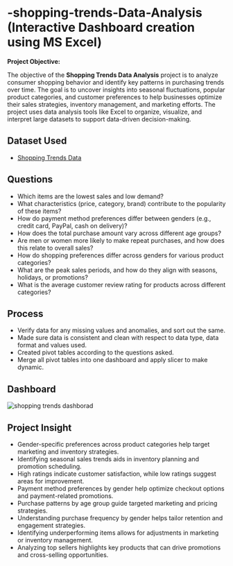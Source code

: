  # -shopping-trends-Data-Analysis (Interactive Dashboard creation using MS Excel)
**Project Objective:**

The objective of the **Shopping Trends Data Analysis** project is to analyze consumer shopping behavior and identify key patterns in purchasing trends over time. The goal is to uncover insights into seasonal fluctuations, popular product categories, and customer preferences to help businesses optimize their sales strategies, inventory management, and marketing efforts. The project uses data analysis tools like Excel to organize, visualize, and interpret large datasets to support data-driven decision-making.
## Dataset Used
- <a href="https://github.com/TanmayGondake/-shopping-trends-project/blob/main/shopping%20trends%20project.xlsx">Shopping Trends Data</a>

## **Questions**

   - Which items are the lowest sales and low demand?
   - What characteristics (price, category, brand) contribute to the popularity of these items?
   - How do payment method preferences differ between genders (e.g., credit card, PayPal, cash on delivery)?
   - How does the total purchase amount vary across different age groups?
   - Are men or women more likely to make repeat purchases, and how does this relate to overall sales?
   - How do shopping preferences differ across genders for various product categories?
   - What are the peak sales periods, and how do they align with seasons, holidays, or promotions?
   - What is the average customer review rating for products across different categories?
  
## **Process**

- Verify data for any missing values and anomalies, and sort out the same.
- Made sure data is consistent and clean with respect to data type, data format and values used.
- Created pivot tables according to the questions asked.
- Merge all pivot tables into one dashboard and apply slicer to make dynamic.



## **Dashboard**

![shopping trends dashborad](https://github.com/user-attachments/assets/f54aba8b-04b2-45bf-bc0e-6c6555fcde9b)


## **Project Insight**

   - Gender-specific preferences across product categories help target marketing and inventory strategies.  
   - Identifying seasonal sales trends aids in inventory planning and promotion scheduling.  
   - High ratings indicate customer satisfaction, while low ratings suggest areas for improvement.  
   - Payment method preferences by gender help optimize checkout options and payment-related promotions.  
   - Purchase patterns by age group guide targeted marketing and pricing strategies.  
   - Understanding purchase frequency by gender helps tailor retention and engagement strategies.  
   - Identifying underperforming items allows for adjustments in marketing or inventory management.
   - Analyzing top sellers highlights key products that can drive promotions and cross-selling opportunities.
